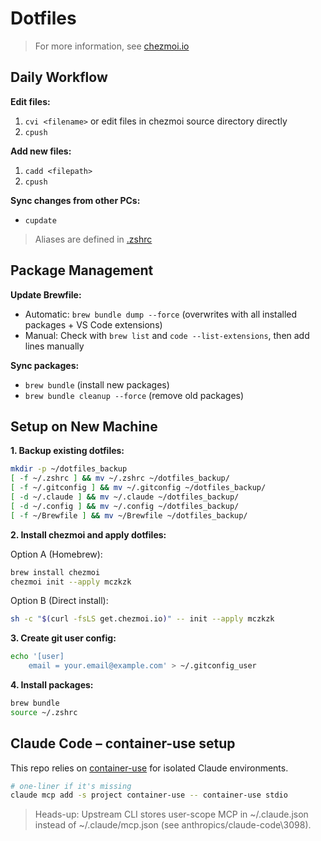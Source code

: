 # Dotfiles

> For more information, see [chezmoi.io](https://www.chezmoi.io/)

## Daily Workflow

**Edit files:**
1. `cvi <filename>` or edit files in chezmoi source directory directly
2. `cpush`

**Add new files:**
1. `cadd <filepath>`
2. `cpush`

**Sync changes from other PCs:**
- `cupdate`

> Aliases are defined in [.zshrc](dot_zshrc)

## Package Management

**Update Brewfile:**
- Automatic: `brew bundle dump --force` (overwrites with all installed packages + VS Code extensions)
- Manual: Check with `brew list` and `code --list-extensions`, then add lines manually

**Sync packages:**
- `brew bundle` (install new packages)
- `brew bundle cleanup --force` (remove old packages)

## Setup on New Machine

**1. Backup existing dotfiles:**
```bash
mkdir -p ~/dotfiles_backup
[ -f ~/.zshrc ] && mv ~/.zshrc ~/dotfiles_backup/
[ -f ~/.gitconfig ] && mv ~/.gitconfig ~/dotfiles_backup/
[ -d ~/.claude ] && mv ~/.claude ~/dotfiles_backup/
[ -d ~/.config ] && mv ~/.config ~/dotfiles_backup/
[ -f ~/Brewfile ] && mv ~/Brewfile ~/dotfiles_backup/
```

**2. Install chezmoi and apply dotfiles:**

Option A (Homebrew):
```bash
brew install chezmoi
chezmoi init --apply mczkzk
```

Option B (Direct install):
```bash
sh -c "$(curl -fsLS get.chezmoi.io)" -- init --apply mczkzk
```

**3. Create git user config:**
```bash
echo '[user]
	email = your.email@example.com' > ~/.gitconfig_user
```

**4. Install packages:**
```bash
brew bundle
source ~/.zshrc
```

## Claude Code – container-use setup

This repo relies on [container-use](https://container-use.com) for isolated Claude environments.

```bash
# one-liner if it's missing
claude mcp add -s project container-use -- container-use stdio
```

> Heads-up: Upstream CLI stores user-scope MCP in ~/.claude.json instead of ~/.claude/mcp.json
(see anthropics/claude-code\3098).